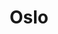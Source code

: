 ---
title: Oslo
date: 
draft: false

# descripcion
description : Aros de plata con microcubic

materials: Plata 925

color: Plateado

dimensions: 1,2cm diam

code: 01-11-0407

type: "Aros"

categories: []

# Images
# first image will be shown in the product page
images:
  # - image: "images/path_to_image"
  # La ubicacion de las imagenes es imagenes/Aros/Aros.Argollas/01-11-0407-oslo
  - image: "./images/aros/argollas/01-11-0407-argollita-calada_a.JPG"
  - image: "./images/aros/argollas/01-11-0407-argollita-calada_b.JPG"
---